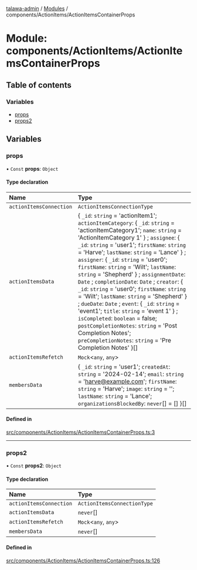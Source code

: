 [talawa-admin](../README.md) / [Modules](../modules.md) / components/ActionItems/ActionItemsContainerProps

# Module: components/ActionItems/ActionItemsContainerProps

## Table of contents

### Variables

- [props](components_ActionItems_ActionItemsContainerProps.md#props)
- [props2](components_ActionItems_ActionItemsContainerProps.md#props2)

## Variables

### props

• `Const` **props**: `Object`

#### Type declaration

| Name | Type |
| :------ | :------ |
| `actionItemsConnection` | `ActionItemsConnectionType` |
| `actionItemsData` | \{ `_id`: `string` = 'actionItem1'; `actionItemCategory`: \{ `_id`: `string` = 'actionItemCategory1'; `name`: `string` = 'ActionItemCategory 1' \} ; `assignee`: \{ `_id`: `string` = 'user1'; `firstName`: `string` = 'Harve'; `lastName`: `string` = 'Lance' \} ; `assigner`: \{ `_id`: `string` = 'user0'; `firstName`: `string` = 'Wilt'; `lastName`: `string` = 'Shepherd' \} ; `assignmentDate`: `Date` ; `completionDate`: `Date` ; `creator`: \{ `_id`: `string` = 'user0'; `firstName`: `string` = 'Wilt'; `lastName`: `string` = 'Shepherd' \} ; `dueDate`: `Date` ; `event`: \{ `_id`: `string` = 'event1'; `title`: `string` = 'event 1' \} ; `isCompleted`: `boolean` = false; `postCompletionNotes`: `string` = 'Post Completion Notes'; `preCompletionNotes`: `string` = 'Pre Completion Notes' \}[] |
| `actionItemsRefetch` | `Mock`\<`any`, `any`\> |
| `membersData` | \{ `_id`: `string` = 'user1'; `createdAt`: `string` = '2024-02-14'; `email`: `string` = 'harve@example.com'; `firstName`: `string` = 'Harve'; `image`: `string` = ''; `lastName`: `string` = 'Lance'; `organizationsBlockedBy`: `never`[] = [] \}[] |

#### Defined in

[src/components/ActionItems/ActionItemsContainerProps.ts:3](https://github.com/AdityaRaimec22/talawa-admin/blob/234b10f/src/components/ActionItems/ActionItemsContainerProps.ts#L3)

___

### props2

• `Const` **props2**: `Object`

#### Type declaration

| Name | Type |
| :------ | :------ |
| `actionItemsConnection` | `ActionItemsConnectionType` |
| `actionItemsData` | `never`[] |
| `actionItemsRefetch` | `Mock`\<`any`, `any`\> |
| `membersData` | `never`[] |

#### Defined in

[src/components/ActionItems/ActionItemsContainerProps.ts:126](https://github.com/AdityaRaimec22/talawa-admin/blob/234b10f/src/components/ActionItems/ActionItemsContainerProps.ts#L126)
